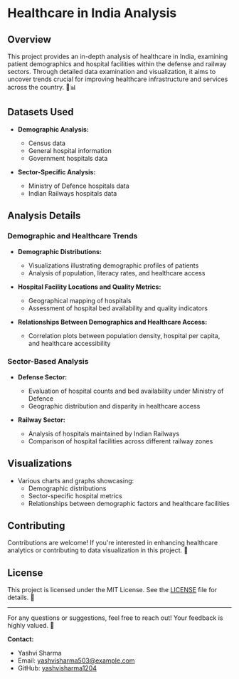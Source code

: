 # Healthcare in India Analysis

## Overview

This project provides an in-depth analysis of healthcare in India, examining patient demographics and hospital facilities within the defense and railway sectors. Through detailed data examination and visualization, it aims to uncover trends crucial for improving healthcare infrastructure and services across the country. 🏥📊

## Datasets Used

- **Demographic Analysis:**
  - Census data
  - General hospital information
  - Government hospitals data

- **Sector-Specific Analysis:**
  - Ministry of Defence hospitals data
  - Indian Railways hospitals data

## Analysis Details

### Demographic and Healthcare Trends

- **Demographic Distributions:**
  - Visualizations illustrating demographic profiles of patients
  - Analysis of population, literacy rates, and healthcare access

- **Hospital Facility Locations and Quality Metrics:**
  - Geographical mapping of hospitals
  - Assessment of hospital bed availability and quality indicators

- **Relationships Between Demographics and Healthcare Access:**
  - Correlation plots between population density, hospital per capita, and healthcare accessibility

### Sector-Based Analysis

- **Defense Sector:**
  - Evaluation of hospital counts and bed availability under Ministry of Defence
  - Geographic distribution and disparity in healthcare access

- **Railway Sector:**
  - Analysis of hospitals maintained by Indian Railways
  - Comparison of hospital facilities across different railway zones

## Visualizations

- Various charts and graphs showcasing:
  - Demographic distributions
  - Sector-specific hospital metrics
  - Relationships between demographic factors and healthcare facilities

## Contributing

Contributions are welcome! If you're interested in enhancing healthcare analytics or contributing to data visualization in this project. 🚀

## License

This project is licensed under the MIT License. See the [LICENSE](LICENSE) file for details. 📜

---

For any questions or suggestions, feel free to reach out! Your feedback is highly valued. 🙌

**Contact:**

- Yashvi Sharma
- Email: yashvisharma503@example.com
- GitHub: [yashvisharma1204](https://github.com/yashvisharma1204)


